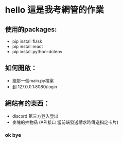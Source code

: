 # hello 這是我考網管的作業
## 使用的packages:
* pip install flask
* pip install react
* pip install python-dotenv

## 如何開啟：
* 跑那一個main.py檔案
* 到 127.0.0.1:8080/login

## 網站有的東西：
* discord 第三方登入登出
* 麥塊的抽物品
(API接口 當前端發送請求時傳送指定卡片)

### ok bye
